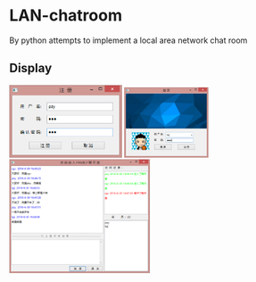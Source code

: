 # LAN-chatroom
By python attempts to implement a local area network chat room 
## Display
<img src="https://github.com/lopecheng/LAN-chatroom/blob/master/Screenshots/Screenshot_01.png" width = "40%" height = "50%" />
<img src="https://github.com/lopecheng/LAN-chatroom/blob/master/Screenshots/Screenshot_02.png" width = "30%" height = "36%" />
<img src="https://github.com/lopecheng/LAN-chatroom/blob/master/Screenshots/Screenshot_03.png" width = "50%" height = "50%" />
